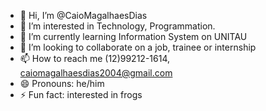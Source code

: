 - 👋 Hi, I’m @CaioMagalhaesDias
- 👀 I’m interested in Technology, Programmation.
- 🌱 I’m currently learning Information System on UNITAU
- 💞️ I’m looking to collaborate on a job, trainee or 
internship
- 📫 How to reach me (12)99212-1614, caiomagalhaesdias2004@gmail.com
- 😄 Pronouns: he/him
- ⚡ Fun fact: interested in frogs 

<!---
CaioMagalhaesDias/CaioMagalhaesDias is a ✨ special ✨ repository because its `README.md` (this file) appears on your GitHub profile.
You can click the Preview link to take a look at your changes.
--->
